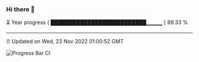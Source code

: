 ### Hi there 👋

⏳ Year progress { ██████████████████████████▁▁▁▁ } 89.33 %

---

⏰ Updated on Wed, 23 Nov 2022 01:00:52 GMT

![Progress Bar CI](https://github.com/liununu/liununu/workflows/Progress%20Bar%20CI/badge.svg)
